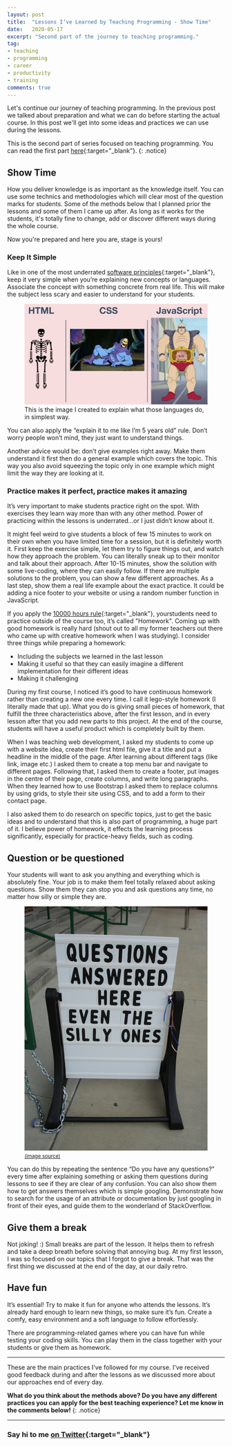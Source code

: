 ```yaml
---
layout: post
title:  "Lessons I’ve Learned by Teaching Programming - Show Time"
date:   2020-05-17
excerpt: "Second part of the journey to teaching programming."
tag:
- teaching
- programming
- career
- productivity
- training
comments: true
---
```

Let's continue our journey of teaching programming. In the previous post we talked about preparation and what we can do before starting the actual course. In this post we'll get into some ideas and practices we can use during the lessons.

This is the second part of series focused on teaching programming. You can read the first part [here](https://ugurtekbas.com/lessons-ive-learned-by-teaching-programming/){:target="_blank"}.
{: .notice}

## Show Time
How you deliver knowledge is as important as the knowledge itself. You can use some technics and methodologies which will clear most of the question marks for students. Some of the methods below
that I planned prior the lessons and some of them I came up after. As long as it works
for the students, it's totally fine to change, add or discover different ways during the whole course.

Now you're prepared and here you are, stage is yours!

### Keep It Simple
Like in one of the most underrated [software principles](https://en.wikipedia.org/wiki/KISS_principle){:target="_blank"}, keep it very simple when you’re explaining new concepts or languages. Associate the concept with something concrete from real life. This will make the subject less scary and easier to understand for your students.

<figure>
	<img src="../assets/img/simple.jpeg">
	<figcaption>This is the image I created to explain what those languages do, in simplest way.</figcaption>
</figure>

You can also apply the “explain it to me like I’m 5 years old” rule. Don’t worry people won’t mind, they just want to understand things.

Another advice would be: don’t give examples right away. Make them understand it first then do a general example which covers the topic. This way you also avoid squeezing the topic only in one example which might limit the way they are looking at it.

### Practice makes it perfect, practice makes it amazing
It’s very important to make students practice right on the spot. With exercises they learn way more than with any other method. Power of practicing within the lessons is underrated…or I just didn’t know about it.

It might feel weird to give students a block of few 15 minutes to work on their own when you have limited time for a session, but it is definitely worth it. First keep the exercise simple, let them try to figure things out, and watch how they approach the problem. You can literally sneak up to their monitor and talk about their approach. After 10-15 minutes, show the solution with some live-coding, where they can easily follow. If there are multiple solutions to the problem, you can show a few different approaches. As a last step, show them a real life example about the exact practice. It could be adding a nice footer to your website or using a random number function in JavaScript.

If you apply the [10000 hours rule](https://en.wikipedia.org/wiki/Outliers_(book)){:target="_blank"}, yourstudents need to practice outside of the course too, it’s called "Homework". Coming up with good homework is really hard (shout out to all my former teachers out there who came up with creative homework when I was studying). I consider three things while preparing a homework:

- Including the subjects we learned in the last lesson
- Making it useful so that they can easily imagine a different implementation for their different ideas
- Making it challenging

During my first course, I noticed it’s good to have continuous homework rather than creating a new one every time. I call it lego-style    homework (I literally made that up). What you do is giving small pieces of homework, that fulfill the three characteristics above, after the first lesson, and in every lesson after that you add new parts to this project. At the end of the course, students will have a useful product which is completely built by them.

When I was teaching web development, I asked my students to come up with a website idea, create their first html file, give it a title and put a headline in the middle of the page. After learning about different tags (like link, image etc.) I asked them to create a top menu bar and navigate to different pages. Following that, I asked them to create a footer, put images in the centre of their page, create columns, and write long paragraphs. When they learned how to use Bootstrap I asked them to replace columns by using grids, to style their site using CSS, and to add a form to their contact page.

I also asked them to do research on specific topics, just to get the basic ideas and to understand that this is also part of programming, a huge part of it. I believe power of homework, it effects the learning process significantly, especially for practice-heavy fields, such as coding.

## Question or be questioned
Your students will want to ask you anything and everything which is absolutely fine. Your job is to make them feel totally relaxed about asking questions. Show them they can stop you and ask questions any time, no matter how silly or simple they are.

<figure>
	<img src="../assets/img/questions.jpg">
	<figcaption><a href="https://fresnostategraduatewritingstudio.wordpress.com/2018/11/19/week-13-do-not-be-afraid-to-ask-questions-and-get-assistance/"><small>(image source)</small></a></figcaption>
</figure>

You can do this by repeating the sentence “Do you have any questions?” every time after explaining something or asking them questions during lessons to see if they are clear of any confusion. You can also show them how to get answers themselves which is simple googling. Demonstrate how to search for the usage of an attribute or documentation by just googling in front of their eyes, and guide them to the wonderland of StackOverflow.

## Give them a break
Not joking! :) Small breaks are part of the lesson. It helps them to refresh and take a deep breath before solving that annoying bug. At my first lesson, I was so focused on our topics that I forgot to give a break. That was the first thing we discussed at the end of the day, at our daily retro.

## Have fun
It’s essential! Try to make it fun for anyone who attends the lessons. It’s already hard enough to learn new things, so make sure it’s fun. Create a comfy, easy environment and a soft language to follow effortlessly.

There are programming-related games where you can have fun while testing your coding skills. You can play them in the class together with your students or give them as homework.

---
These are the main practices I've followed for my course. I've received good feedback during and after the lessons as we discussed more about our approaches end of every day.

**What do you think about the methods above? Do you have any different practices you can apply
for the best teaching experience? Let me know in the comments below!**
{: .notice}

---
### Say hi to me [on Twitter](https://twitter.com/ugurtekbas){:target="_blank"}
